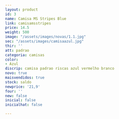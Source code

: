 ```yaml
---
layout: product
id: 3
name: Camisa MS Stripes Blue
link: camisamsstripes
price: 14.5
weight: 500
image: "/assets/images/novas/1.1.jpg"
sec: "/assets/images/camisaazul.jpg"
thir: ''
att: padrao
categoria: camisas
color:
- Azul
discrip: camisa padrao riscas azul vermelho branco
novo: true
maisvendidos: true
stock: saldo
newprice: '21,9'
four: ''
new: false
inicial: false
inicialhat: false

---
```

